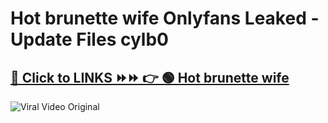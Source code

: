 
 # Hot brunette wife Onlyfans Leaked - Update Files cylb0

## <h2><a href="https://clipsfans.com/Hot_brunette_wife&ref=git">🔗 Click to LINKS ⏩⏩ 👉 🟢 Hot brunette wife </a></h2>

<a href="https://clipsfans.com/Hot_brunette_wife&ref=git" rel="nofollow" data-target="animated-image.originalLink"><img src="https://i.ibb.co.com/xMMVF88/686577567.gif" alt="Viral Video Original" style="max-width: 100%; display: inline-block;" data-target="animated-image.originalImage"></a>


